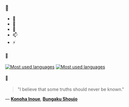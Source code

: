 ### 👋

- 🔭
- 🌱
- 💬
- 📫
- ⚡

#### 🧏

[![Most used languages](https://github-readme-stats-aynah.vercel.app/api/top-langs/?username=aynh&theme=solarized-dark&langs_count=6&layout=compact&hide_title=true)](https://github.com/anuraghazra/github-readme-stats#gh-dark-mode-only)
[![Most used languages](https://github-readme-stats-aynah.vercel.app/api/top-langs/?username=aynh&theme=solarized-light&langs_count=6&layout=compact&hide_title=true)](https://github.com/anuraghazra/github-readme-stats#gh-light-mode-only)

#### 💬

> "I believe that some truths should never be known."

&mdash; [**Konoha Inoue**](https://myanimelist.net/character.php?q=Konoha%20Inoue&cat=character), [**Bungaku Shoujo**](https://myanimelist.net/search/all?q=Bungaku%20Shoujo&cat=all)
